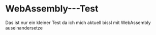# WebAssembly---Test
Das ist nur ein kleiner Test da ich mich aktuell bissl mit WebAssembly auseinandersetze
